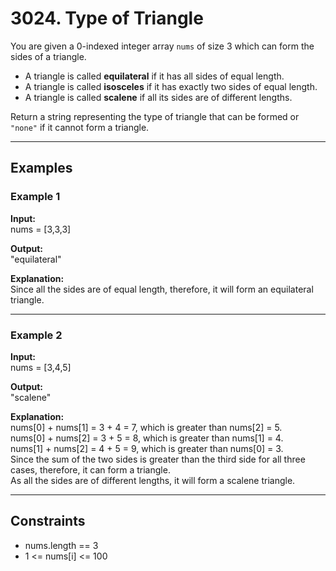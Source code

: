 # 3024. Type of Triangle

You are given a 0-indexed integer array `nums` of size 3 which can form the sides of a triangle.

- A triangle is called **equilateral** if it has all sides of equal length.
- A triangle is called **isosceles** if it has exactly two sides of equal length.
- A triangle is called **scalene** if all its sides are of different lengths.

Return a string representing the type of triangle that can be formed or `"none"` if it cannot form a triangle.

---

## Examples

### Example 1

**Input:**  
nums = [3,3,3]

**Output:**  
"equilateral"

**Explanation:**  
Since all the sides are of equal length, therefore, it will form an equilateral triangle.

---

### Example 2

**Input:**  
nums = [3,4,5]

**Output:**  
"scalene"

**Explanation:**  
nums[0] + nums[1] = 3 + 4 = 7, which is greater than nums[2] = 5.  
nums[0] + nums[2] = 3 + 5 = 8, which is greater than nums[1] = 4.  
nums[1] + nums[2] = 4 + 5 = 9, which is greater than nums[0] = 3.  
Since the sum of the two sides is greater than the third side for all three cases, therefore, it can form a triangle.  
As all the sides are of different lengths, it will form a scalene triangle.

---

## Constraints

- nums.length == 3
- 1 <= nums[i] <= 100
